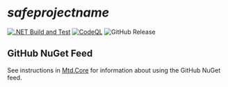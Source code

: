 # $safeprojectname$

[![.NET Build and Test](https://github.com/CUMTD/$safeprojectname$/actions/workflows/build-test.yml/badge.svg)](https://github.com/CUMTD/$safeprojectname$/actions/workflows/build-test.yml)
[![CodeQL](https://github.com/CUMTD/$safeprojectname$/actions/workflows/codeql.yml/badge.svg)](https://github.com/CUMTD/$safeprojectname$/actions/workflows/codeql.yml)
![GitHub Release](https://img.shields.io/github/v/release/cumtd/$safeprojectname$?sort=semver&style=flat&logo=nuget&color=34D058&cacheSeconds=300)

## GitHub NuGet Feed

See instructions in [Mtd.Core](https://github.com/CUMTD/Mtd.Core) for information about using the GitHub NuGet feed.
